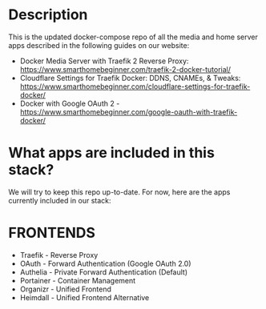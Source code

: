 # Description
This is the updated docker-compose repo of all the media and home server apps described in the following guides on our website:

* Docker Media Server with Traefik 2 Reverse Proxy: https://www.smarthomebeginner.com/traefik-2-docker-tutorial/
* Cloudflare Settings for Traefik Docker: DDNS, CNAMEs, & Tweaks: https://www.smarthomebeginner.com/cloudflare-settings-for-traefik-docker/
* Docker with Google OAuth 2 - https://www.smarthomebeginner.com/google-oauth-with-traefik-docker/

# What apps are included in this stack?
We will try to keep this repo up-to-date. For now, here are the apps currently included in our stack:

# FRONTENDS
* Traefik - Reverse Proxy
* OAuth - Forward Authentication (Google OAuth 2.0)
* Authelia - Private Forward Authentication (Default)
* Portainer - Container Management
* Organizr - Unified Frontend
* Heimdall - Unified Frontend Alternative
